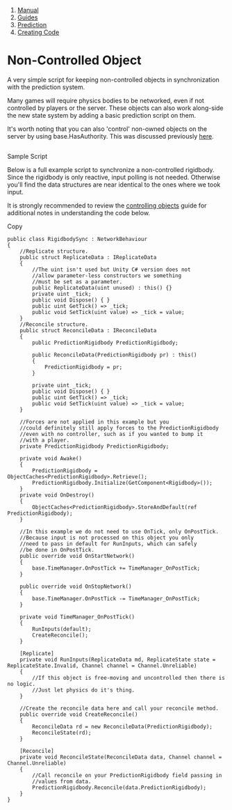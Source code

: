 1.  [Manual](/docs/manual)
3.  [Guides](/docs/manual/guides)
5.  [Prediction](/docs/manual/guides/prediction)
7.  [Creating Code](/docs/manual/guides/prediction/creating-code)

# Non-Controlled Object

A very simple script for keeping non-controlled objects in synchronization with the prediction system.

Many games will require physics bodies to be networked, even if not controlled by players or the server. These objects can also work along-side the new state system by adding a basic prediction script on them.

It's worth noting that you can also 'control' non-owned objects on the server by using base.HasAuthority. This was discussed previously [here](/docs/manual/guides/prediction/creating-code/controlling-an-object).

## 


Sample Script

Below is a full example script to synchronize a non-controlled rigidbody. Since the rigidbody is only reactive, input polling is not needed. Otherwise you'll find the data structures are near identical to the ones where we took input.

It is strongly recommended to review the [controlling objects](/docs/manual/guides/prediction/creating-code/controlling-an-object) guide for additional notes in understanding the code below.

Copy

    public class RigidbodySync : NetworkBehaviour
    {
        //Replicate structure.
        public struct ReplicateData : IReplicateData
        {
            //The uint isn't used but Unity C# version does not
            //allow parameter-less constructors we something
            //must be set as a parameter.
            public ReplicateData(uint unused) : this() {}
            private uint _tick;
            public void Dispose() { }
            public uint GetTick() => _tick;
            public void SetTick(uint value) => _tick = value;
        }
        //Reconcile structure.
        public struct ReconcileData : IReconcileData
        {
            public PredictionRigidbody PredictionRigidbody;
            
            public ReconcileData(PredictionRigidbody pr) : this()
            {
                PredictionRigidbody = pr;
            }
        
            private uint _tick;
            public void Dispose() { }
            public uint GetTick() => _tick;
            public void SetTick(uint value) => _tick = value;
        }
    
        //Forces are not applied in this example but you
        //could definitely still apply forces to the PredictionRigidbody
        //even with no controller, such as if you wanted to bump it
        //with a player.
        private PredictionRigidbody PredictionRigidbody;
        
        private void Awake()
        {
            PredictionRigidbody = ObjectCaches<PredictionRigidbody>.Retrieve();
            PredictionRigidbody.Initialize(GetComponent<Rigidbody>());
        }
        private void OnDestroy()
        {
            ObjectCaches<PredictionRigidbody>.StoreAndDefault(ref PredictionRigidbody);
        }
    
        //In this example we do not need to use OnTick, only OnPostTick.
        //Because input is not processed on this object you only
        //need to pass in default for RunInputs, which can safely
        //be done in OnPostTick.
        public override void OnStartNetwork()
        {
            base.TimeManager.OnPostTick += TimeManager_OnPostTick;
        }
    
        public override void OnStopNetwork()
        {
            base.TimeManager.OnPostTick -= TimeManager_OnPostTick;
        }
    
        private void TimeManager_OnPostTick()
        {
            RunInputs(default);
            CreateReconcile();
        }
    
        [Replicate]
        private void RunInputs(ReplicateData md, ReplicateState state = ReplicateState.Invalid, Channel channel = Channel.Unreliable)
        {
            //If this object is free-moving and uncontrolled then there is no logic.
            //Just let physics do it's thing.	
        }
    
        //Create the reconcile data here and call your reconcile method.
        public override void CreateReconcile()
        {
            ReconcileData rd = new ReconcileData(PredictionRigidbody);
            ReconcileState(rd);
        }
    
        [Reconcile]
        private void ReconcileState(ReconcileData data, Channel channel = Channel.Unreliable)
        {
            //Call reconcile on your PredictionRigidbody field passing in
            //values from data.
            PredictionRigidbody.Reconcile(data.PredictionRigidbody);
        }
    }
